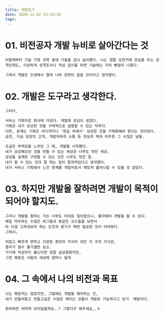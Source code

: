 ```yaml
---
title: 개발일기
date: 2020-12-02 23:34:28
tags:
---
```


# 01. 비전공자 개발 뉴비로 살아간다는 것

```
어릴때부터 기술 가정 과목 중에 기술을 겁나 싫어했다. 나는 정말 오만거에 관심을 두는 성격인데도, 이상하게 성격조사나 적성 검사를 하면 기술에는 거의 빵점이 나왔다.

그래서 개발은 인생에서 절대 나와 관련이 없을 것이라고 생각했다.
```

# 02. 개발은 도구라고 생각한다.

```
그러다,

서비스 기획자로 회사에 다녔다. 개발에 관심이 생겼다.
기획은 내가 상상한 것을 구체적으로 설명할 수 있는 직무다.
다만, 문제는 기획은 어디까지나 '현실 속에서' 상상한 것을 구체화해야 한다는 것이었다.
금전, 지금 당장의 고객, 개발자와의 소통 등 현실의 벽과 마주한 그 수많은 날들.

조금은 무력감을 느끼던 그 때, 개발을 시작했다.
내가 상상해오던 것을 만들 수 있는 세상은 너무도 멋진 세상.
상상을 실제로 구현할 수 있는 것은 너무도 멋진 일.
내가 할 수 있는 것과 잘 하는 일이 합쳐져있다고 생각했다.
내가 서비스 기획에서 느낀 한계를 개발자로서 재밌게 풀어나갈 수 있을 것 같았다.
```

# 03. 하지만 개발을 잘하려면 개발이 목적이 되어야 할지도.

```
그러나 개발을 잘하는 거슨 너무도 어려운 일이었으니, 좋아해야 개발을 할 수 있다.
매일 마주하는 수많은 버그들과 똥같은 코드들을 보면서
아 이걸 고쳐내보자 하는 도전과 용기가 매번 필요한 것이 어려웠다.
그래서,

어렵고 빠르게 변하고 다양한 층위의 지식이 섞인 이 곳의 지식은,
흥미가 필수 불가결한 요소.
거기에 적성까지 붙는다면 정말 금상첨화지만,
그런 복받은 사람이 세상에 얼마나 될까.
```

# 04. 그 속에서 나의 비전과 목표

```
나는 복받지는 않았지만, 그럼에도 개발을 해야하는 건,
내가 만들어왔고 만들고싶은 수많은 재미난 것들이 개발로 가능하다고 믿기  때문이다.

존버하면 어떠케 되지않을까요..? 그렇다구 해주세요,,ㅎ
```
